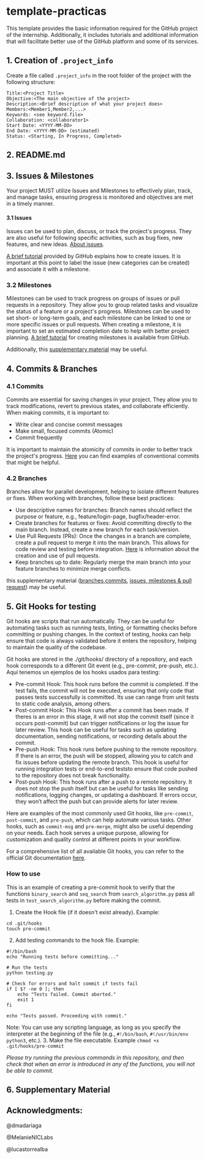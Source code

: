 # template-practicas
This template provides the basic information required for the GitHub project of the internship. Additionally, it includes tutorials and additional information that will facilitate better use of the GitHub platform and some of its services.

## 1. Creation of `.project_info`
Create a file called `.project_info` in the root folder of the project with the following structure:
```
Title:<Project Title>  
Objective:<The main objective of the project>  
Description:<Brief description of what your project does>  
Members:<Member1,Member2,...>  
Keywords: <see keyword.file>
Collaboration: <collaborator1>
Start Date: <YYYY-MM-DD>
End Date: <YYYY-MM-DD> (estimated)
Status: <Starting, In Progress, Completed>
```

## 2. README.md

## 3. Issues & Milestones

Your project MUST utilize Issues and Milestones to effectively plan, track, and manage tasks, ensuring progress is monitored and objectives are met in a timely manner.

#### 3.1 Issues
Issues can be used to plan, discuss, or track the project's progress. They are also useful for following specific activities, such as bug fixes, new features, and new ideas. 
[About issues](https://docs.github.com/en/issues/tracking-your-work-with-issues/about-issues).

[A brief tutorial](https://docs.github.com/en/issues/tracking-your-work-with-issues/configuring-issues/quickstart) provided by GitHub explains how to create issues. It is important at this point to label the issue (new categories can be created) and associate it with a milestone.

### 3.2 Milestones
Milestones can be used to track progress on groups of issues or pull requests in a repository. They allow you to group related tasks and visualize the status of a feature or a project's progress. Milestones can be used to set short- or long-term goals, and each milestone can be linked to one or more specific issues or pull requests. When creating a milestone, it is important to set an estimated completion date to help with better project planning.
[A brief tutorial](https://docs.github.com/en/issues/using-labels-and-milestones-to-track-work/creating-and-editing-milestones-for-issues-and-pull-requests) for creating milestones is available from GitHub.

Additionally, this [supplementary material](./slides-COM4602/Clase_8_seguimiento_de_tareas.pdf) may be useful.

## 4. Commits & Branches
### 4.1 Commits
Commits are essential for saving changes in your project. They allow you to track modifications, revert to previous states, and collaborate efficiently. When making commits, it is important to:
*  Write clear and concise commit messages
* Make small, focused commits (Atomic)
* Commit frequently

It is important to maintain the atomicity of commits in order to better track the project's progress. [Here](https://kapeli.com/cheat_sheets/Conventional_Commits.docset/Contents/Resources/Documents/index) you can find examples of conventional commits that might be helpful.

### 4.2 Branches
Branches allow for parallel development, helping to isolate different features or fixes. When working with branches, follow these best practices:

* Use descriptive names for branches: Branch names should reflect the purpose or feature, e.g., feature/login-page, bugfix/header-error.
* Create branches for features or fixes: Avoid committing directly to the main branch. Instead, create a new branch for each task/version.
* Use Pull Requests (PRs): Once the changes in a branch are complete, create a pull request to merge it into the main branch. This allows for code review and testing before integration. [Here](https://docs.github.com/en/pull-requests/collaborating-with-pull-requests/proposing-changes-to-your-work-with-pull-requests/creating-a-pull-request) is information about the creation and use of pull requests.
* Keep branches up to date: Regularly merge the main branch into your feature branches to minimize merge conflicts.

this supplementary material ([branches](./slides-COM4602/Clase_5_Manejo_de_ramas.pdf),[commits](./slides-COM4602/Clase_6_Alteraci_n_de_commits.pdf), [issues, milestones & pull request](./slides-COM4602/Clase_8_seguimiento_de_tareas.pdf)) may be useful.
## 5. Git Hooks for testing
Git hooks are scripts that run automatically. They can be useful for automating tasks such as running tests, linting, or formatting checks before committing or pushing changes. In the context of testing, hooks can help ensure that code is always validated before it enters the repository, helping to maintain the quality of the codebase.

Git hooks are stored in the ./git/hooks/ directory of a repository, and each hook corresponds to a different Git event (e.g., pre-commit, pre-push, etc.). Aquí tenemos un ejemplos de los hooks usados para testing:
* Pre-commit Hook: This hook runs before the commit is completed. If the test fails, the commit will not be executed, ensuring that only code that passes tests successfully is committed. Its use can range from unit tests to static code analysis, among others.
* Post-commit Hook: This Hook runs after a commit has been made. If theres is an error in this stage, it will not stop the commit itself (since it occurs post-commit) but can trigger notifications or log the issue for later review. This hook can be useful for tasks such as updating documentation, sending notifications, or recording details about the commit.
* Pre-push Hook: This hook runs before pushing to the remote repository. If there is an error, the push will be stopped, allowing you to catch and fix issues before updating the remote branch. This hook is useful for running integration tests or end-to-end teststo ensure that code pushed to the repository does not break functionality.
* Post-push Hook: This hook runs after a push to a remote repository. It does not stop the push itself but can be useful for tasks like sending notifications, logging changes, or updating a dashboard. If errors occur, they won’t affect the push but can provide alerts for later review.


Here are examples of the most commonly used Git hooks, like `pre-commit`, `post-commit`, and `pre-push`, which can help automate various tasks. Other hooks, such as `commit-msg` and `pre-merge`, might also be useful depending on your needs. Each hook serves a unique purpose, allowing for customization and quality control at different points in your workflow.

For a comprehensive list of all available Git hooks, you can refer to the official Git documentation [here](https://git-scm.com/docs/githooks).


### How to use
This is an example of creating a pre-commit hook to verify that the functions `binary_search` and `seq_search` from `search_algorithm.py` pass all tests in `test_search_algorithm.py` before making the commit.
1. Create the Hook file (if it doesn't exist already). Example:
```
cd .git/hooks
touch pre-commit
```
2. Add testing commands to the hook file. Example:
```
#!/bin/bash
echo "Running tests before committing..."

# Run the tests
python testing.py

# Check for errors and halt commit if tests fail
if [ $? -ne 0 ]; then
    echo "Tests failed. Commit aborted."
    exit 1
fi

echo "Tests passed. Proceeding with commit."

```
Note: You can use any scripting language, as long as you specify the interpreter at the beginning of the file (e.g., `#!/bin/bash`, `#!/usr/bin/env python3`, etc.).
3. Make the file executable. Example
`chmod +x .git/hooks/pre-commit`

*Please try running the previous commands in this repository, and then check that when an error is introduced in any of the functions, you will not be able to commit.*

## 6. Supplementary Material


## Acknowledgments:
@dmadariaga

@MelanieNICLabs

@lucastorrealba